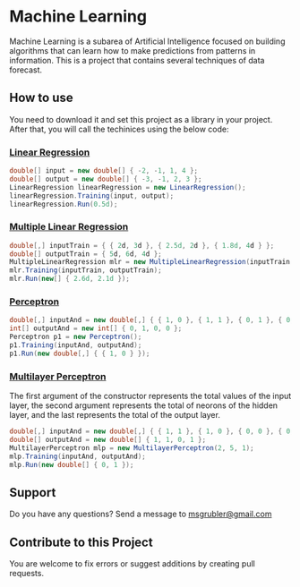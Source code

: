 # Machine Learning
Machine Learning is a subarea of Artificial Intelligence focused on building algorithms that can learn how to make predictions from patterns in information.
This is a project that contains several techniques of data forecast.

## How to use
You need to download it and set this project as a library in your project. After that, you will call the techinices using the below code:

### [Linear Regression](https://en.wikipedia.org/wiki/Linear_regression)
``` C#
double[] input = new double[] { -2, -1, 1, 4 };
double[] output = new double[] { -3, -1, 2, 3 };
LinearRegression linearRegression = new LinearRegression();
linearRegression.Training(input, output);
linearRegression.Run(0.5d);
```
### [Multiple Linear Regression](https://en.wikipedia.org/wiki/General_linear_model#Multiple_linear_regression)
``` C#
double[,] inputTrain = { { 2d, 3d }, { 2.5d, 2d }, { 1.8d, 4d } };
double[] outputTrain = { 5d, 6d, 4d };
MultipleLinearRegression mlr = new MultipleLinearRegression(inputTrain.GetLength(1), 0.5d);
mlr.Training(inputTrain, outputTrain);
mlr.Run(new[] { 2.6d, 2.1d });
```
### [Perceptron](https://en.wikipedia.org/wiki/Perceptron)
``` C#
double[,] inputAnd = new double[,] { { 1, 0 }, { 1, 1 }, { 0, 1 }, { 0, 0 } };
int[] outputAnd = new int[] { 0, 1, 0, 0 };
Perceptron p1 = new Perceptron();
p1.Training(inputAnd, outputAnd);
p1.Run(new double[,] { { 1, 0 } });
```
### [Multilayer Perceptron](https://en.wikipedia.org/wiki/Multilayer_perceptron)
The first argument of the constructor represents the total values of the input layer, the second argument represents the total of neorons of the hidden layer, and the last represents the total of the output layer.
``` C#
double[,] inputAnd = new double[,] { { 1, 1 }, { 1, 0 }, { 0, 0 }, { 0, 1 } };
double[] outputAnd = new double[] { 1, 1, 0, 1 };
MultilayerPerceptron mlp = new MultilayerPerceptron(2, 5, 1);
mlp.Training(inputAnd, outputAnd);
mlp.Run(new double[] { 0, 1 });
```

## Support
Do you have any questions? Send a message to msgrubler@gmail.com

## Contribute to this Project
You are welcome to fix errors or suggest additions by creating pull requests.
